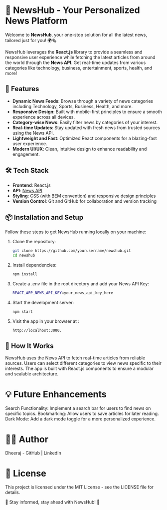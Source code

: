 # 📰 NewsHub - Your Personalized News Platform

Welcome to **NewsHub**, your one-stop solution for all the latest news, tailored just for you! 🌍🗞️

NewsHub leverages the **React.js** library to provide a seamless and responsive user experience while fetching the latest articles from around the world through the **News API**. Get real-time updates from various categories like technology, business, entertainment, sports, health, and more!


## 🚀 Features

- **Dynamic News Feeds**: Browse through a variety of news categories including Technology, Sports, Business, Health, and more.
- **Responsive Design**: Built with mobile-first principles to ensure a smooth experience across all devices.
- **Category-wise News**: Easily filter news by categories of your interest.
- **Real-time Updates**: Stay updated with fresh news from trusted sources using the News API.
- **Lightweight and Fast**: Optimized React components for a blazing-fast user experience.
- **Modern UI/UX**: Clean, intuitive design to enhance readability and engagement.

## 🛠️ Tech Stack

- **Frontend**: React.js
- **API**: [News API](https://newsapi.org/)
- **Styling**: CSS (with BEM convention) and responsive design principles
- **Version Control**: Git and GitHub for collaboration and version tracking

## 📦 Installation and Setup

Follow these steps to get NewsHub running locally on your machine:

1. Clone the repository:
   ```bash
   git clone https://github.com/yourusername/newshub.git
   cd newshub
2. Install dependencies:
    ```bash
    npm install
3. Create a .env file in the root directory and add your News API Key:
    ```bash
   REACT_APP_NEWS_API_KEY=your_news_api_key_here
4. Start the development server:
    ```bash
   npm start
5. Visit the app in your browser at :
    ```bash
   http://localhost:3000.

## 🌟 How It Works
NewsHub uses the News API to fetch real-time articles from reliable sources.
Users can select different categories to view news specific to their interests.
The app is built with React.js components to ensure a modular and scalable architecture.

# 💡 Future Enhancements
Search Functionality: Implement a search bar for users to find news on specific topics.
Bookmarking: Allow users to save articles for later reading.
Dark Mode: Add a dark mode toggle for a more personalized experience.

# 👨‍💻 Author
Dheeraj - GitHub | LinkedIn

# 📝 License
This project is licensed under the MIT License - see the LICENSE file for details.

🌟 Stay informed, stay ahead with NewsHub! 🌟
   
